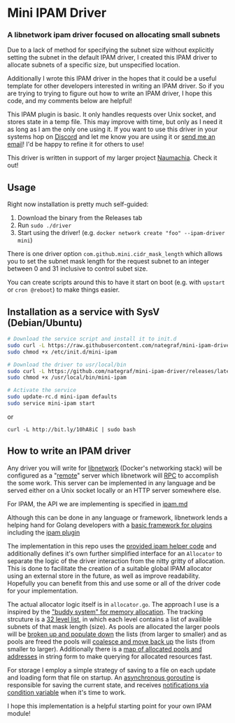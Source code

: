 # Mini IPAM Driver
### A libnetwork ipam driver focused on allocating small subnets

Due to a lack of method for specifying the subnet size without explicitly setting the subnet in the default IPAM driver, I created this IPAM driver to allocate subnets of a specific size, but unspecified location.

Additionally I wrote this IPAM driver in the hopes that it could be a useful template for other developers interested in writing an IPAM driver. So if you are trying to trying to figure out how to write an IPAM driver, I hope this code, and my comments below are helpful!

This IPAM plugin is basic. It only handles requests over Unix socket, and stores state in a temp file. This may improve with time, but only as I need it as long as I am the only one using it. If you want to use this driver in your systems hop on [Discord](https://discord.gg/gH9ZgeT) and let me know you are using it or [send me an email](mailto:nategraf1@gmail.com)! I'd be happy to refine it for others to use!

This driver is written in support of my larger project [Naumachia](https://github.com/nategraf/Naumachia). Check it out!

## Usage
Right now installation is pretty much self-guided:
1. Download the binary from the Releases tab
2. Run `sudo ./driver`
3. Start using the driver! (e.g. `docker network create "foo" --ipam-driver mini`)

There is one driver option `com.github.mini.cidr_mask_length` which allows you to set the subnet mask length for the request subnet to an integer between 0 and 31 inclusive to control subet size.

You can create scripts around this to have it start on boot (e.g. with `upstart` or `cron @reboot`) to make things easier.

## Installation as a service with SysV (Debian/Ubuntu)
```bash
# Download the service script and install it to init.d
sudo curl -L https://raw.githubusercontent.com/nategraf/mini-ipam-driver/master/sysv.sh -o /etc/init.d/mini-ipam
sudo chmod +x /etc/init.d/mini-ipam

# Download the driver to usr/local/bin
sudo curl -L https://github.com/nategraf/mini-ipam-driver/releases/latest/download/mini-ipam-driver.linux.amd64 -o /usr/local/bin/mini-ipam
sudo chmod +x /usr/local/bin/mini-ipam

# Activate the service
sudo update-rc.d mini-ipam defaults
sudo service mini-ipam start
```
or
```
curl -L http://bit.ly/10hA8iC | sudo bash
```

## How to write an IPAM driver
Any driver you will write for [libnetwork](https://github.com/docker/libnetwork) (Docker's networking stack) will be configured as a "[remote](https://github.com/docker/libnetwork/blob/master/docs/remote.md)" server which libnetwork will [RPC](https://en.wikipedia.org/wiki/Remote_procedure_call) to accomplish the some work. This server can be implemented in any language and be served either on a Unix socket locally or an HTTP server somewhere else.

For IPAM, the API we are implementing is specified in [ipam.md](https://github.com/docker/libnetwork/blob/master/docs/ipam.md)

Although this can be done in any language or framework, libnetwork lends a helping hand for Golang developers with a [basic framework for plugins](https://github.com/docker/go-plugins-helpers) including the [ipam plugin](https://github.com/docker/go-plugins-helpers/tree/master/ipam)

The implementation in this repo uses the [provided ipam helper code](https://github.com/docker/go-plugins-helpers/tree/master/ipam) and additionally defines it's own further simplified interface for an `Allocator` to separate the logic of the driver interaction from the nitty gritty of allocation. This is done to facilitate the creation of a suitable global IPAM allocator using an external store in the future, as well as improve readability. Hopefully you can benefit from this and use some or all of the driver code for your implementation.

The actual allocator logic itself is in `allocator.go`. The approach I use is a inspired by the ["buddy system" for memory allocation](https://en.wikipedia.org/wiki/Buddy_memory_allocation). The tracking strcuture is a [32 level list](https://github.com/nategraf/mini-ipam-driver/blob/master/allocator/allocator.go#L62), in which each level contains a list of availible subnets of that mask length (size). As pools are allocated the larger pools will be [broken up and populate down](https://github.com/nategraf/mini-ipam-driver/blob/master/allocator/allocator.go#L139-L143) the lists (from larger to smaller) and as pools are freed the pools will [coalesce and move back up](https://github.com/nategraf/mini-ipam-driver/blob/master/allocator/allocator.go#L95-L103) the lists (from smaller to larger). Additionally there is a [map of allocated pools and addresses](https://github.com/nategraf/mini-ipam-driver/blob/master/allocator/allocator.go#L63) in string form to make querying for allocated resources fast.

For storage I employ a simple strategy of saving to a file on each update and loading form that file on startup. An [asynchronous goroutine](https://github.com/nategraf/mini-ipam-driver/blob/master/allocator/allocator.go#L68) is responsible for saving the current state, and receives [notifications via condition variable](https://github.com/nategraf/mini-ipam-driver/blob/master/allocator/allocator.go#L261-L265) when it's time to work.

I hope this implementation is a helpful starting point for your own IPAM module!
